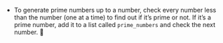 -   To generate prime numbers up to a number, check every number less than the number (one at a time) to find out if it’s prime or not.
    If it’s a prime number, add it to a list called `prime_numbers` and check the next number. 
